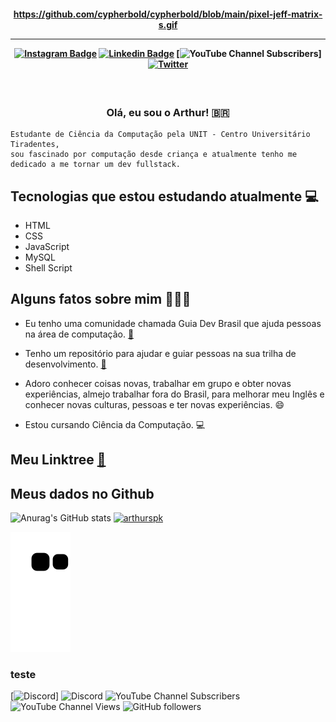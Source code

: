 <h4 align="center">
  
https://github.com/cypherbold/cypherbold/blob/main/pixel-jeff-matrix-s.gif

<hr>

[![Instagram Badge](https://img.shields.io/badge/-instagram-red?style=for-the-badge&logo=instagram&logoColor=white&link=https://github.com/arthurspk)](https://www.instagram.com/arthurspk/)
[![Linkedin Badge](https://img.shields.io/badge/-Linkedin-blue?style=for-the-badge&logo=Linkedin&logoColor=white&link=https://github.com/arthurspk)](https://www.linkedin.com/in/pablobeeboldrini/)
[![YouTube Channel Subscribers](https://img.shields.io/youtube/channel/subscribers/UC2JITvyJzfBNWfiPMcoBGXQ?color=ff0000&logo=youtube&logoColor=ff0000&style=for-the-badge)]
  [![Twitter](https://img.shields.io/badge/Twitter-1DA1F2?style=for-the-badge&logo=twitter&logoColor=white)](https://twitter.com/cypherbold)
</h4>


<h3 align="center">  <br>

Olá, eu sou o Arthur! 🇧🇷
<br>

</h3>

```
Estudante de Ciência da Computação pela UNIT - Centro Universitário Tiradentes, 
sou fascinado por computação desde criança e atualmente tenho me dedicado a me tornar um dev fullstack.
```
## Tecnologias que estou estudando atualmente 💻

  - HTML
  - CSS
  - JavaScript
  - MySQL
  - Shell Script

## Alguns fatos sobre mim 👨🏻‍💻

- Eu tenho uma comunidade chamada Guia Dev Brasil que ajuda pessoas na área de computação. [:link:](https://linktr.ee/guiadevbrasil)
- Tenho um repositório para ajudar e guiar pessoas na sua trilha de desenvolvimento.  [:link:](https://github.com/LegendsDEVSquad)

- Adoro conhecer coisas novas, trabalhar em grupo e obter novas experiências, almejo trabalhar fora do Brasil, para melhorar meu Inglês e conhecer novas culturas, pessoas e ter novas experiências. 😄

- Estou cursando Ciência da Computação. 💻

## Meu Linktree [:link:](https://linktr.ee/arthurspk)

## Meus dados no Github

<!-- <span style="height ">
![Anurag's GitHub stats](https://github-readme-stats.vercel.app/api?username=cypherbold&show_icons=true&theme=tokyonight)
</span> -->

![Anurag's GitHub stats](https://github-readme-stats.vercel.app/api?username=cypherbold&show_icons=true&theme=tokyonight)
[![arthurspk](https://github-readme-stats.vercel.app/api/top-langs/?username=cypherbold&hide=html&layout=compact=true&theme=tokyonight)](https://github.com/arthurspk/)
<!-- ![Top Langs](https://github-readme-stats.vercel.app/api/top-langs/?username=arthurspk&layout=compact&theme=tokyonight) -->
![Snake animation](https://github.com/rafaballerini/rafaballerini/blob/output/github-contribution-grid-snake.svg)

### teste 

[![Discord](https://img.shields.io/discord/943305752997687346?color=30106b&label=Legends%20Dev%20Squad&logo=discord&logoColor=30106b&style=for-the-badge)]
<img alt="Discord" src="https://img.shields.io/discord/943305752997687346?color=30106b&label=Legends%20Dev%20Squad&logo=discord&logoColor=30106b&style=for-the-badge">
![YouTube Channel Subscribers](https://img.shields.io/youtube/channel/subscribers/UC2JITvyJzfBNWfiPMcoBGXQ?color=ff0000&logo=youtube&logoColor=ff0000&style=for-the-badge)
![YouTube Channel Views](https://img.shields.io/youtube/channel/views/UC2JITvyJzfBNWfiPMcoBGXQ?color=ff0000&logo=youtube&logoColor=ff0000&style=for-the-badge)
![GitHub followers](https://img.shields.io/github/followers/cypherbold?color=black&logo=github&logoColor=000&style=for-the-badge)
